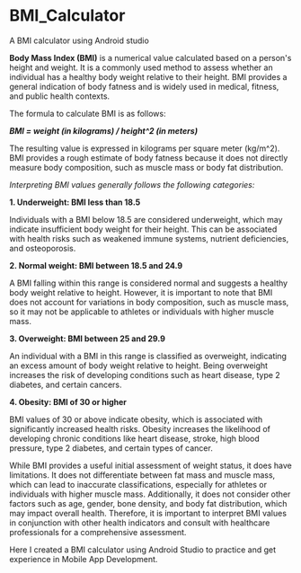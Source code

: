 # BMI_Calculator
A BMI calculator using Android studio

**Body Mass Index (BMI)** is a numerical value calculated based on a person's height and weight. It is a commonly used method to assess whether an individual has a healthy body weight relative to their height. BMI provides a general indication of body fatness and is widely used in medical, fitness, and public health contexts.

The formula to calculate BMI is as follows:

_**BMI = weight (in kilograms) / height^2 (in meters)**_

The resulting value is expressed in kilograms per square meter (kg/m^2). BMI provides a rough estimate of body fatness because it does not directly measure body composition, such as muscle mass or body fat distribution.

_Interpreting BMI values generally follows the following categories:_

**1. Underweight: BMI less than 18.5**

Individuals with a BMI below 18.5 are considered underweight, which may indicate insufficient body weight for their height. This can be associated with health risks such as weakened immune systems, nutrient deficiencies, and osteoporosis.

**2. Normal weight: BMI between 18.5 and 24.9**

A BMI falling within this range is considered normal and suggests a healthy body weight relative to height. However, it is important to note that BMI does not account for variations in body composition, such as muscle mass, so it may not be applicable to athletes or individuals with higher muscle mass.

**3. Overweight: BMI between 25 and 29.9**

An individual with a BMI in this range is classified as overweight, indicating an excess amount of body weight relative to height. Being overweight increases the risk of developing conditions such as heart disease, type 2 diabetes, and certain cancers.

**4. Obesity: BMI of 30 or higher**

BMI values of 30 or above indicate obesity, which is associated with significantly increased health risks. Obesity increases the likelihood of developing chronic conditions like heart disease, stroke, high blood pressure, type 2 diabetes, and certain types of cancer.

While BMI provides a useful initial assessment of weight status, it does have limitations. It does not differentiate between fat mass and muscle mass, which can lead to inaccurate classifications, especially for athletes or individuals with higher muscle mass. Additionally, it does not consider other factors such as age, gender, bone density, and body fat distribution, which may impact overall health. Therefore, it is important to interpret BMI values in conjunction with other health indicators and consult with healthcare professionals for a comprehensive assessment.

Here I created a BMI calculator using Android Studio to practice and get experience in Mobile App Development. 
